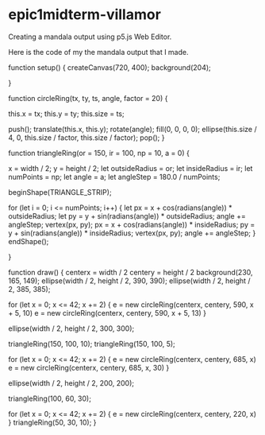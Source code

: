 # epic1midterm-villamor
Creating a mandala output using p5.js Web Editor.

Here is the code of my the mandala output that I made.  

function setup() {
  createCanvas(720, 400);
  background(204);

}

function circleRing(tx, ty, ts, angle, factor = 20) {
  
  this.x = tx;
  this.y = ty;
  this.size = ts;

  push();
  translate(this.x, this.y);
  rotate(angle);
  fill(0, 0, 0, 0);
  ellipse(this.size / 4, 0, this.size / factor, this.size / factor);
  pop();
}

function triangleRing(or = 150, ir = 100, np = 10, a = 0) {

  x = width / 2;
  y = height / 2;
  let outsideRadius = or;
  let insideRadius = ir;
  let numPoints = np;
  let angle = a;
  let angleStep = 180.0 / numPoints;
  
  beginShape(TRIANGLE_STRIP);
  
  for (let i = 0; i <= numPoints; i++) {
    let px = x + cos(radians(angle)) * outsideRadius;
    let py = y + sin(radians(angle)) * outsideRadius;
    angle += angleStep;
    vertex(px, py);
    px = x + cos(radians(angle)) * insideRadius;
    py = y + sin(radians(angle)) * insideRadius;
    vertex(px, py);
    angle += angleStep;
  }
  endShape();

}

function draw() {
  centerx = width / 2
  centery = height / 2
  background(230, 165, 149);
  ellipse(width / 2, height / 2, 390, 390);
  ellipse(width / 2, height / 2, 385, 385);

  for (let x = 0; x <= 42; x += 2) {
    e = new circleRing(centerx, centery, 590, x + 5, 10)
    e = new circleRing(centerx, centery, 590, x + 5, 13)
  }

  ellipse(width / 2, height / 2, 300, 300);

  triangleRing(150, 100, 10);
  triangleRing(150, 100, 5);

  for (let x = 0; x <= 42; x += 2) {
    e = new circleRing(centerx, centery, 685, x)
    e = new circleRing(centerx, centery, 685, x, 30)
  }
  
  ellipse(width / 2, height / 2, 200, 200);
  
  
  triangleRing(100, 60, 30);
  
  for (let x = 0; x <= 42; x += 2) {
    e = new circleRing(centerx, centery, 220, x)
  }
  triangleRing(50, 30, 10);
}
